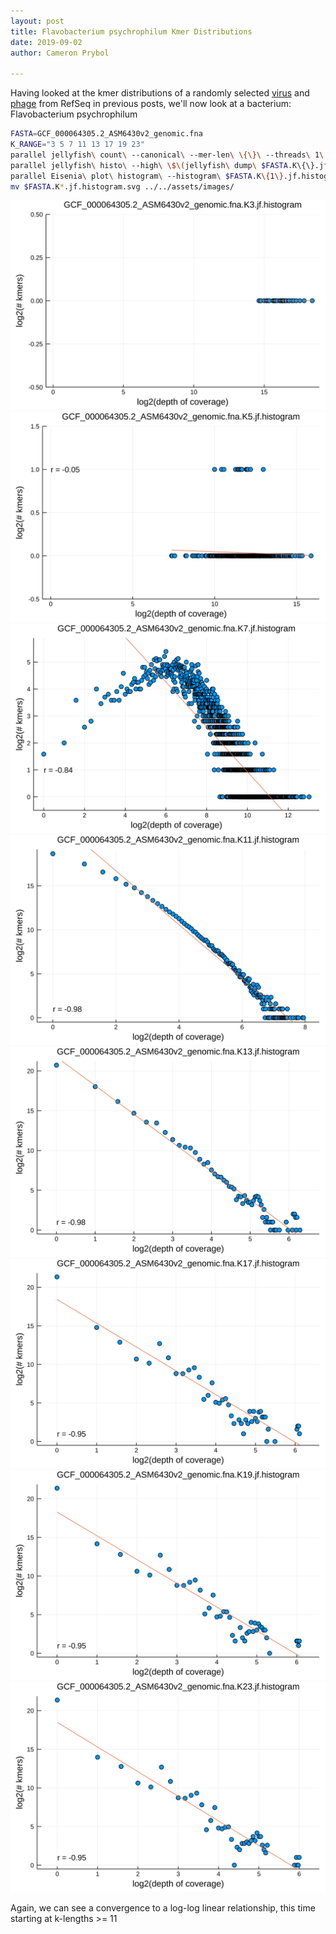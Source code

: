 ```yaml
---
layout: post  
title: Flavobacterium psychrophilum Kmer Distributions  
date: 2019-09-02
author: Cameron Prybol  

---
```


Having looked at the kmer distributions of a randomly selected [virus](/norwalk-virus-kmer-distributions.html) and [phage](/chlamydia-phage-chp2-kmer-distributions.html) from RefSeq in previous posts, we'll now look at a bacterium: Flavobacterium psychrophilum

```bash
FASTA=GCF_000064305.2_ASM6430v2_genomic.fna
K_RANGE="3 5 7 11 13 17 19 23"
parallel jellyfish\ count\ --canonical\ --mer-len\ \{\}\ --threads\ 1\ --size\ 100M\ --output\ $FASTA.K\{\}.jf\ \<\(gzip\ -dc\ $FASTA.gz\) ::: $K_RANGE
parallel jellyfish\ histo\ --high\ \$\(jellyfish\ dump\ $FASTA.K\{\}.jf\ \|\ grep\ \"\^\>\"\ \|\ sed\ \'s/\>//\'\ \|\ sort\ --numeric-sort\ --reverse\ \|\ head\ -n1\)\ $FASTA.K\{\}.jf\ \>\ $FASTA.K\{1\}.jf.histogram ::: $K_RANGE
parallel Eisenia\ plot\ histogram\ --histogram\ $FASTA.K\{1\}.jf.histogram ::: $K_RANGE
mv $FASTA.K*.jf.histogram.svg ../../assets/images/
```

![](../assets/images/GCF_000064305.2_ASM6430v2_genomic.fna.K3.jf.histogram.svg)
![](../assets/images/GCF_000064305.2_ASM6430v2_genomic.fna.K5.jf.histogram.svg)
![](../assets/images/GCF_000064305.2_ASM6430v2_genomic.fna.K7.jf.histogram.svg)
![](../assets/images/GCF_000064305.2_ASM6430v2_genomic.fna.K11.jf.histogram.svg)
![](../assets/images/GCF_000064305.2_ASM6430v2_genomic.fna.K13.jf.histogram.svg)
![](../assets/images/GCF_000064305.2_ASM6430v2_genomic.fna.K17.jf.histogram.svg)
![](../assets/images/GCF_000064305.2_ASM6430v2_genomic.fna.K19.jf.histogram.svg)
![](../assets/images/GCF_000064305.2_ASM6430v2_genomic.fna.K23.jf.histogram.svg)

Again, we can see a convergence to a log-log linear relationship, this time starting at k-lengths >= 11
